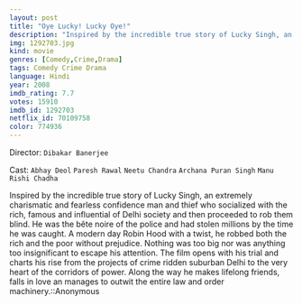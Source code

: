 ```yaml
---
layout: post
title: "Oye Lucky! Lucky Oye!"
description: "Inspired by the incredible true story of Lucky Singh, an extremely charismatic and fearless confidence man and thief who socialized with the rich, famous and influential of Delhi society and then proceeded to rob them blind. He was the bête noire of the police and had stolen millions by the time he was caught. A modern day Robin Hood with a twist, he robbed both the rich and the poor without prejudice. Nothing was too big nor wa.."
img: 1292703.jpg
kind: movie
genres: [Comedy,Crime,Drama]
tags: Comedy Crime Drama 
language: Hindi
year: 2008
imdb_rating: 7.7
votes: 15910
imdb_id: 1292703
netflix_id: 70109758
color: 774936
---
```

Director: `Dibakar Banerjee`  

Cast: `Abhay Deol` `Paresh Rawal` `Neetu Chandra` `Archana Puran Singh` `Manu Rishi Chadha` 

Inspired by the incredible true story of Lucky Singh, an extremely charismatic and fearless confidence man and thief who socialized with the rich, famous and influential of Delhi society and then proceeded to rob them blind. He was the bête noire of the police and had stolen millions by the time he was caught. A modern day Robin Hood with a twist, he robbed both the rich and the poor without prejudice. Nothing was too big nor was anything too insignificant to escape his attention. The film opens with his trial and charts his rise from the projects of crime ridden suburban Delhi to the very heart of the corridors of power. Along the way he makes lifelong friends, falls in love an manages to outwit the entire law and order machinery.::Anonymous
